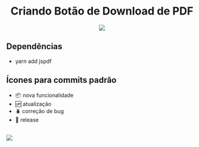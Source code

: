<h1 align="center">Criando Botão de Download de PDF</h1>

<p align="center"><img src="https://media.giphy.com/media/nL9wBOObgoz5Sibk1K/giphy.gif"/></p>

## Dependências

- yarn add jspdf

## Ícones para commits padrão

- :package: nova funcionalidade
- :up: atualização
- :beetle: correção de bug
- :checkered_flag: release <br/> <br/>

[<img src="https://img.shields.io/badge/linkedin-%230077B5.svg?&style=for-the-badge&logo=linkedin&logoColor=white" />](https://www.linkedin.com/in/nayane-menezes-dev-eng/)
